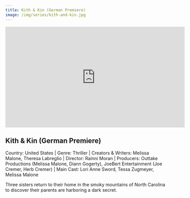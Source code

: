 ```yaml
---
title: Kith & Kin (German Premiere)
image: /img/series/kith-and-kin.jpg
---
```

<iframe width="560" height="315" src="https://www.youtube.com/embed/NY_MRG0CouI" frameborder="0" allow="accelerometer; autoplay; encrypted-media; gyroscope; picture-in-picture" allowfullscreen></iframe>

## Kith & Kin (German Premiere)
Country: United States | Genre: Thriller | Creators & Writers: Melissa Malone, Theresa Labreglio | Director: Rainni Moran | Producers: Outtake Productions (Melissa Malone, Diann Gogerty), JoeBert Entertainment (Joe Cremer, Herb Cremer) | Main Cast: Lori Anne Sword, Tessa Zugmeyer, Melissa Malone

Three sisters return to their home in the smoky mountains of North Carolina to discover their parents are harboring a dark secret.